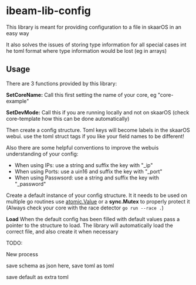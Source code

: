 # ibeam-lib-config


This library is meant for providing configuration to a file in skaarOS in an easy way

It also solves the issues of storing type information for all special cases int he toml format where type information would be lost (eg in arrays)


## Usage 

There are 3 functions provided by this library:


**SetCoreName:** Call this first setting the name of your core, eg "core-example"

**SetDevMode:** Call this if you are running locally and not on skaarOS (check core-template how this can be done automatically)

Then create a config structure. Toml keys will become labels in the skaarOS webui. use the toml struct tags if you like your field names to be different!

Also there are some helpful conventions to improve the webuis understanding of your config:
* When using IPs: use a string and suffix the key with "_ip"
* When using Ports: use a uin16 and suffix the key with "_port"
* When using Passwsord: use a string and suffix the key with "_password"

Create a default instance of your config structure. It it needs to be used on multiple go routines use [atomic.Value](https://golang.org/pkg/sync/atomic/) or a **sync.Mutex** to properly protect it (Always check your core with the race detector `go run --race .`)

**Load** When the default config has been filled with default values pass a pointer to the structure to load. The library will automatically load the correct file, and also create it when necessary


TODO:

New process

save schema as json here, save toml as toml

save default as extra toml
